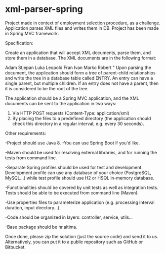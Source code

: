 # xml-parser-spring
Project made in context of employment selection procedure, as a challenge. Application parses XML files and writes them in DB. Project has been made in Spring MVC framework. 

Specification: 

Create an application that will accept XML documents, parse them, and store them in a database.
The XML documents are in the following format: 

<?xml version="1.0" encoding="UTF-8"?> 
<entries> <entry>Adam</entry> 
  <entry parentName="Adam">Stjepan</entry> 
  <entry parentName="Stjepan">Luka</entry> 
  <entry parentName="Adam">Leopold</entry> 
  <entry parentName="Leopold">Fran</entry> 
  <entry parentName="Leopold">Ivan</entry> 
  <entry parentName="Ivan">Marko</entry> 
  <entry parentName="Marko">Robert</entry>
</entries>
"
Upon parsing the document, the application should form a tree of parent-child relationships and write the tree in a database table called ENTRY. An entry can have a single parent, but multiple children. If an entry does not have a parent, then it is considered to be the root of the tree.

The application should be a Spring MVC application, and the XML documents can be sent to the application in two ways:
1. Via HTTP POST requests (Content-Type: application/xml)
2. By placing the files to a predefined directory (the application should check this directory in a regular interval, e.g. every 30 seconds).

Other requirements:

-Project should use Java 8.
-You can use Spring Boot if you'd like.

-Maven should be used for resolving external libraries, and for running the tests from command line.

-Separate Spring profiles should be used for test and development. Development profile can use any database of your choice (PostgreSQL, MySQL...) while test profile should use H2 or HSQL in-memory database.

-Functionalities should be covered by unit tests as well as integration tests. Tests should be able to be executed from command line (Maven).

-Use properties files to parameterize application (e.g. processing interval duration, input directory...).

-Code should be organized in layers: controller, service, utils...

-Base package should be hr.altima.

Once done, please zip the solution (just the source code) and send it to us. Alternatively, you can put it to a public repository such as GitHub or Bitbucket.
